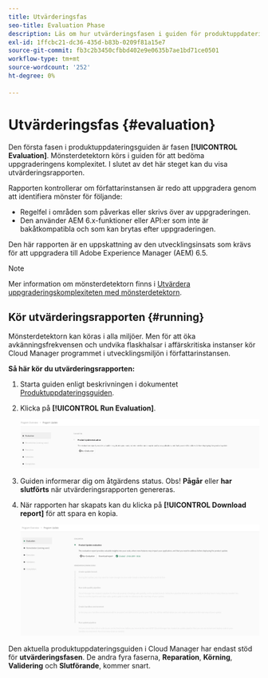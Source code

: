 ```yaml
---
title: Utvärderingsfas
seo-title: Evaluation Phase
description: Läs om hur utvärderingsfasen i guiden för produktuppdatering bedömer uppgraderingskomplexiteten med mönsteridentifieraren.
exl-id: 1ffcbc21-dc36-435d-b83b-0209f81a15e7
source-git-commit: fb3c2b3450cfbbd402e9e0635b7ae1bd71ce0501
workflow-type: tm+mt
source-wordcount: '252'
ht-degree: 0%

---
```



# Utvärderingsfas {#evaluation}

Den första fasen i produktuppdateringsguiden är fasen **[!UICONTROL Evaluation]**. Mönsterdetektorn körs i guiden för att bedöma uppgraderingens komplexitet. I slutet av det här steget kan du visa utvärderingsrapporten.

Rapporten kontrollerar om författarinstansen är redo att uppgradera genom att identifiera mönster för följande:

* Regelfel i områden som påverkas eller skrivs över av uppgraderingen.
* Den använder AEM 6.x-funktioner eller API:er som inte är bakåtkompatibla och som kan brytas efter uppgraderingen.

Den här rapporten är en uppskattning av den utvecklingsinsats som krävs för att uppgradera till Adobe Experience Manager (AEM) 6.5.

>[!NOTE]
>
>Mer information om mönsterdetektorn finns i [Utvärdera uppgraderingskomplexiteten med mönsterdetektorn](https://experienceleague.adobe.com/sv/docs/experience-manager-65/content/implementing/deploying/upgrading/pattern-detector).

## Kör utvärderingsrapporten {#running}

Mönsterdetektorn kan köras i alla miljöer. Men för att öka avkänningsfrekvensen och undvika flaskhalsar i affärskritiska instanser kör Cloud Manager programmet i utvecklingsmiljön i författarinstansen.

**Så här kör du utvärderingsrapporten:**

1. Starta guiden enligt beskrivningen i dokumentet [Produktuppdateringsguiden](/help/product-update-wizard/overview.md).

1. Klicka på **[!UICONTROL Run Evaluation]**.

   ![Kör utvärdering](/help/assets/Run-Evaluation.png)

1. Guiden informerar dig om åtgärdens status. Obs! **Pågår** eller **har slutförts** när utvärderingsrapporten genereras.

1. När rapporten har skapats kan du klicka på **[!UICONTROL Download report]** för att spara en kopia.

   ![Rapporten skapades](/help/assets/Evaluation-1.png)

Den aktuella produktuppdateringsguiden i Cloud Manager har endast stöd för **utvärderingsfasen**. De andra fyra faserna, **Reparation**, **Körning**, **Validering** och **Slutförande**, kommer snart.
